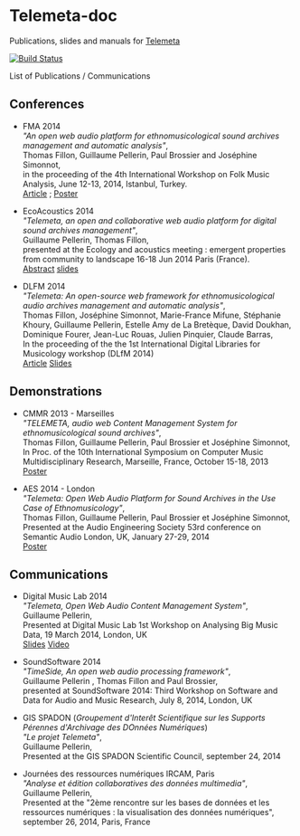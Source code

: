 Telemeta-doc
============

Publications, slides and manuals for [Telemeta](http://telemeta.org)


[![Build Status](https://travis-ci.org/Parisson/Telemeta-doc.svg?branch=dev)](https://travis-ci.org/Parisson/Telemeta-doc)

List of Publications / Communications


Conferences
-----------

- FMA 2014  
    *"An open web audio platform for ethnomusicological sound archives management and automatic analysis"*,  
    Thomas Fillon, Guillaume Pellerin, Paul Brossier and Joséphine Simonnot,  
    in the proceeding of the 4th International Workshop on Folk Music Analysis,  June 12-13, 2014, Istanbul, Turkey.  
    [Article](https://github.com/Parisson/Telemeta-doc/raw/master/Conferences/2014_FMA/fma2014_Telemeta.pdf) ; 
    [Poster](https://github.com/Parisson/Telemeta-doc/raw/master/Conferences/2014_FMA/poster/poster_FMA2014.pdf)

- EcoAcoustics 2014  
    *"Telemeta, an open and collaborative web audio platform for digital sound archives management"*,  
    Guillaume Pellerin, Thomas Fillon,  
    presented at the Ecology and acoustics meeting : emergent properties from community to landscape
    16-18 Jun 2014 Paris (France).  
    [Abstract](https://github.com/Parisson/Telemeta-doc/raw/master/Conferences/2014_EcoAc/abstract.tex)
    [slides](https://github.com/Parisson/Telemeta-doc/raw/master/Conferences/2014_EcoAc/Telemeta_EcoAcoustics_2014_06.pdf)

- DLFM 2014  
    *"Telemeta: An open-source web framework for ethnomusicological audio archives management and automatic analysis"*,  
    Thomas Fillon, Joséphine Simonnot, Marie-France Mifune, Stéphanie Khoury, Guillaume Pellerin, Estelle Amy de La     Bretèque, David Doukhan, Dominique Fourer, Jean-Luc Rouas, Julien Pinquier, Claude Barras,  
    In the proceeding of the the 1st International Digital Libraries for Musicology workshop (DLfM 2014)  
    [Article](https://github.com/Parisson/Telemeta-doc/raw/master/Conferences/2014_DLFM/dlfm2014_Telemeta.pdf)
    [Slides](https://github.com/Parisson/Telemeta-doc/raw/master/Conferences/2014_DLFM/slides/slides_DLFM2014.pdf)

Demonstrations
--------------
  - CMMR 2013 - Marseilles  
    *"TELEMETA, audio web Content Management System for ethnomusicological sound archives"*,  
    Thomas Fillon, Guillaume Pellerin, Paul Brossier et Joséphine Simonnot,  
    In Proc. of the 10th International Symposium on Computer Music Multidisciplinary Research, Marseille, France, October 15-18, 2013  
    [Poster](https://github.com/Parisson/Telemeta-doc/raw/master/Conferences/2013_CMMR/poster/poster_cmmr2013.pdf)

  - AES 2014 - London  
    *"Telemeta: Open Web Audio Platform for Sound Archives in the Use Case of Ethnomusicology"*,  
    Thomas Fillon, Guillaume Pellerin, Paul Brossier et Joséphine Simonnot,  
    Presented at the Audio Engineering Society 53rd conference on Semantic Audio London, UK, January 27-29, 2014  
    [Poster](https://github.com/Parisson/Telemeta-doc/raw/master/Conferences/2014_AES/poster/poster_aes53.pdf)

Communications
--------------

  - Digital Music Lab 2014  
    *"Telemeta, Open Web Audio Content Management System"*,  
    Guillaume Pellerin,  
    Presented at Digital Music Lab 1st Workshop on Analysing Big Music Data, 19 March 2014, London, UK  
    [Slides](https://github.com/Parisson/Telemeta-doc/raw/master/Workshops/DigitalMusicLab/Telemeta_DigitalMusicLab_2014_03.pdf)
    [Video](http://echo360.city.ac.uk/ess/echo/presentation/9677b41c-7f4e-4c12-8c92-b57a430706c3?ec=true)

  - SoundSoftware 2014  
    *"TimeSide, An open web audio processing framework"*,  
    Guillaume Pellerin , Thomas Fillon and Paul Brossier,  
    presented at SoundSoftware 2014: Third Workshop on Software and Data for Audio and Music Research, July 8, 2014, London, UK

  - GIS SPADON (*Groupement d'Interêt Scientifique sur les Supports Pérennes d'Archivage des DOnnées Numériques*)  
    *"Le projet Telemeta"*,  
    Guillaume Pellerin,  
    Presented at the GIS SPADON Scientific Council, september 24, 2014

  - Journées des ressources numériques IRCAM, Paris  
    *"Analyse et édition collaboratives des données multimedia"*,  
    Guillaume Pellerin,  
    Presented at the "2ème rencontre sur les bases de données et les ressources numériques : la visualisation des données numériques", september 26, 2014, Paris, France



